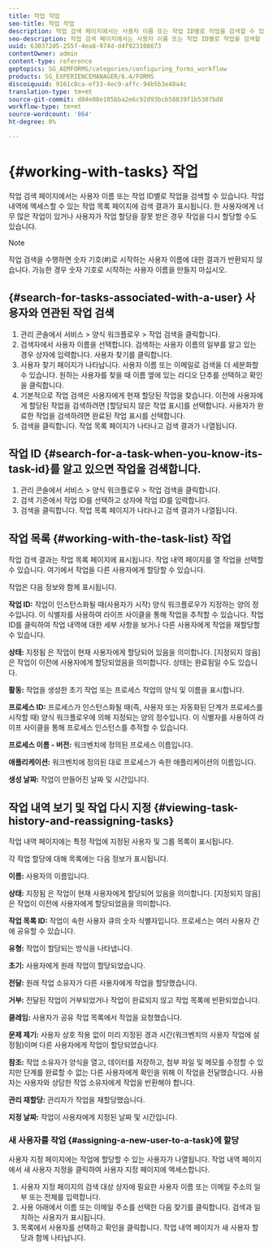 ```yaml
---
title: 작업 작업
seo-title: 작업 작업
description: 작업 검색 페이지에서는 사용자 이름 또는 작업 ID별로 작업을 검색할 수 있습니다. 작업 작업에 대한 자세한 내용을 살펴보십시오.
seo-description: 작업 검색 페이지에서는 사용자 이름 또는 작업 ID별로 작업을 검색할 수 있습니다. 작업 작업에 대한 자세한 내용을 살펴보십시오.
uuid: 630372d5-255f-4ea8-974d-d4f923108673
contentOwner: admin
content-type: reference
geptopics: SG_AEMFORMS/categories/configuring_forms_workflow
products: SG_EXPERIENCEMANAGER/6.4/FORMS
discoiquuid: 9161c8ca-ef33-4ec9-affc-94b5b3e48a4c
translation-type: tm+mt
source-git-commit: d04e08e105bba2e6c92d93bcb58839f1b5307bd8
workflow-type: tm+mt
source-wordcount: '864'
ht-degree: 0%

---
```



# {#working-with-tasks} 작업

작업 검색 페이지에서는 사용자 이름 또는 작업 ID별로 작업을 검색할 수 있습니다. 작업 내역에 액세스할 수 있는 작업 목록 페이지에 검색 결과가 표시됩니다. 한 사용자에게 너무 많은 작업이 있거나 사용자가 작업 할당을 잘못 받은 경우 작업을 다시 할당할 수도 있습니다.

>[!NOTE]
>
>작업 검색을 수행하면 숫자 기호(#)로 시작하는 사용자 이름에 대한 결과가 반환되지 않습니다. 가능한 경우 숫자 기호로 시작하는 사용자 이름을 만들지 마십시오.

## {#search-for-tasks-associated-with-a-user} 사용자와 연관된 작업 검색

1. 관리 콘솔에서 서비스 > 양식 워크플로우 > 작업 검색을 클릭합니다.
1. 검색자에서 사용자 이름을 선택합니다. 검색하는 사용자 이름의 일부를 알고 있는 경우 상자에 입력합니다. 사용자 찾기를 클릭합니다.
1. 사용자 찾기 페이지가 나타납니다. 사용자 이름 또는 이메일로 검색을 더 세분화할 수 있습니다. 원하는 사용자를 찾을 때 이름 옆에 있는 라디오 단추를 선택하고 확인을 클릭합니다.
1. 기본적으로 작업 검색은 사용자에게 현재 할당된 작업을 찾습니다. 이전에 사용자에게 할당된 작업을 검색하려면 [할당되지 않은 작업 표시]를 선택합니다. 사용자가 완료한 작업을 검색하려면 완료된 작업 표시를 선택합니다.
1. 검색을 클릭합니다. 작업 목록 페이지가 나타나고 검색 결과가 나열됩니다.

## 작업 ID {#search-for-a-task-when-you-know-its-task-id}를 알고 있으면 작업을 검색합니다.

1. 관리 콘솔에서 서비스 > 양식 워크플로우 > 작업 검색을 클릭합니다.
1. 검색 기준에서 작업 ID를 선택하고 상자에 작업 ID를 입력합니다.
1. 검색을 클릭합니다. 작업 목록 페이지가 나타나고 검색 결과가 나열됩니다.

## 작업 목록 {#working-with-the-task-list} 작업

작업 검색 결과는 작업 목록 페이지에 표시됩니다. 작업 내역 페이지를 열 작업을 선택할 수 있습니다. 여기에서 작업을 다른 사용자에게 할당할 수 있습니다.

작업은 다음 정보와 함께 표시됩니다.

**작업 ID:** 작업이 인스턴스화될 때(사용자가 시작) 양식 워크플로우가 지정하는 양의 정수입니다. 이 식별자를 사용하여 라이프 사이클을 통해 작업을 추적할 수 있습니다. 작업 ID를 클릭하여 작업 내역에 대한 세부 사항을 보거나 다른 사용자에게 작업을 재할당할 수 있습니다.

**상태:** 지정됨 은 작업이 현재 사용자에게 할당되어 있음을 의미합니다. [지정되지 않음]은 작업이 이전에 사용자에게 할당되었음을 의미합니다. 상태는 완료됨일 수도 있습니다.

**활동:** 작업을 생성한 초기 작업 또는 프로세스 작업의 양식 및 이름을 표시합니다.

**프로세스 ID:** 프로세스가 인스턴스화될 때(즉, 사용자 또는 자동화된 단계가 프로세스를 시작할 때) 양식 워크플로우에 의해 지정되는 양의 정수입니다. 이 식별자를 사용하여 라이프 사이클을 통해 프로세스 인스턴스를 추적할 수 있습니다.

**프로세스 이름 - 버전:** 워크벤치에 정의된 프로세스 이름입니다.

**애플리케이션:** 워크벤치에 정의된 대로 프로세스가 속한 애플리케이션의 이름입니다.

**생성 날짜:** 작업이 만들어진 날짜 및 시간입니다.

## 작업 내역 보기 및 작업 다시 지정 {#viewing-task-history-and-reassigning-tasks}

작업 내역 페이지에는 특정 작업에 지정된 사용자 및 그룹 목록이 표시됩니다.

각 작업 할당에 대해 목록에는 다음 정보가 표시됩니다.

**이름:** 사용자의 이름입니다.

**상태:** 지정됨 은 작업이 현재 사용자에게 할당되어 있음을 의미합니다. [지정되지 않음]은 작업이 이전에 사용자에게 할당되었음을 의미합니다.

**작업 목록 ID:** 작업이 속한 사용자 큐의 숫자 식별자입니다. 프로세스는 여러 사용자 간에 공유할 수 있습니다.

**유형:** 작업이 할당되는 방식을 나타냅니다.

**초기:** 사용자에게 원래 작업이 할당되었습니다.

**전달:** 원래 작업 소유자가 다른 사용자에게 작업을 할당했습니다.

**거부:** 전달된 작업이 거부되었거나 작업이 완료되지 않고 작업 목록에 반환되었습니다.

**클레임:** 사용자가 공유 작업 목록에서 작업을 요청했습니다.

**문제 제기:** 사용자 상호 작용 없이 미리 지정된 경과 시간(워크벤치의 사용자 작업에 설정됨)이며 다른 사용자에게 작업이 할당되었습니다.

**참조:** 작업 소유자가 양식을 열고, 데이터를 저장하고, 첨부 파일 및 메모를 수정할 수 있지만 단계를 완료할 수 없는 다른 사용자에게 확인을 위해 이 작업을 전달했습니다. 사용자는 사용자와 상담한 작업 소유자에게 작업을 반환해야 합니다.

**관리 재할당:** 관리자가 작업을 재할당했습니다.

**지정 날짜:** 작업이 사용자에게 지정된 날짜 및 시간입니다.

### 새 사용자를 작업 {#assigning-a-new-user-to-a-task}에 할당

사용자 지정 페이지에는 작업에 할당할 수 있는 사용자가 나열됩니다. 작업 내역 페이지에서 새 사용자 지정을 클릭하여 사용자 지정 페이지에 액세스합니다.

1. 사용자 지정 페이지의 검색 대상 상자에 필요한 사용자 이름 또는 이메일 주소의 일부 또는 전체를 입력합니다.
1. 사용 아래에서 이름 또는 이메일 주소를 선택한 다음 찾기를 클릭합니다. 검색과 일치하는 사용자가 표시됩니다.
1. 목록에서 사용자를 선택하고 확인을 클릭합니다. 작업 내역 페이지가 새 사용자 할당과 함께 나타납니다.

